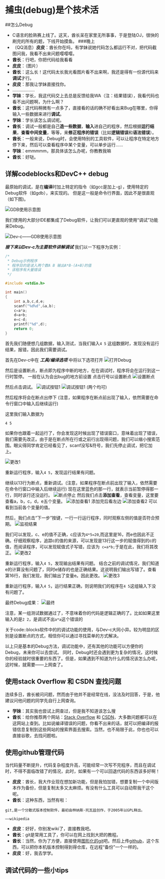 # 捕虫(debug)是个技术活

##怎么Debug

+ C语言的脸熟赛上线了。这天，酋长呆在家里无所事事，于是登陆OJ，很快的刷完的所有的题，下线开始摸鱼。
###晚上
+ （QQ消息）**皮皮**：酋长你在吗，有学妹说她代码怎么都运行不对，把代码截图问我，我看不出来问题嘤嘤嘤。
+ **酋长**：行吧，你把代码给我看看
+ **皮皮**：（图片）
+ **酋长**：这么长！这代码太长我光看图片看不出来啊，我还是得有一份源代码来**调试**才行。
+ **皮皮**：那我让学妹直接找你。
+ ………………
+ **学妹**：学长，我这代码交上去总是反馈给我WA（注：结果错误），我看代码也看不出问题啊，为什么啊？
+ **酋长**：这代码稍微有一点多了，直接看的话的确不好看出来Bug在哪里，你得输入一些数据来进行**调试**。
+ **学妹**：学长该怎么调试呢。
+ **酋长**：调试一般都是自己**造一些数据**，**输入**进自己的程序，然后根据**运行结果**，**查看中间变量**，等等，来**修正程序的错误**（比如**逻辑错误**和**语法错误**）。
+ **酋长**：一般来说，Debug时，会使用特别的工具软件，可以让程序在特定地方停下来，然后可以查看程序中某个变量，可以单步运行……
+ **学妹**：emmmmm，那具体该怎么办呢，你教教我嘛
+ **酋长**：好哒。

## 详解codeblocks和DevC++ debug
最原始的调试，是在**编译**时加上特定的指令（如gcc是加上-g），使用特定的Debug软件（如gdb），来实现的。
但是这一般是命令行界面，因此不是很直观（如下图)。

![GDB使用示意图](./gdb黑框.png)

我们使用的大部分IDE都集成了Debug软件，让我们可以更直观的使用“调试”功能来Debug。

![Dev-c——GDB使用示意图](./Dev-cDebug界面.png)

***接下来以Dev-c为主要软件讲解调试***
我们以一下程序为实例：
```c
/*
 * Debug示例程序 
 * 程序目的是读入两个数A B 输出A*B-(A+B)的值
 * 该程序有大量错误
 */

#include <stdio.h>

int main()
{
	int a,b,c,d,e;
	scanf("%d%d",&a,b);
	c=a*a;
	d=a+b;
	e=c-d;
	printf("%d",d);
	return 0;
}
```
首先我们随便想几组数据，输入测试，当我们输入````4 5```` 这组数据时，发现没有运行结果，报错，因此我们需要调试。

首先在Dev-c中在 ***工具/编译选项*** 中将以下选项打开
![打开Debug](./打开Debug.png)

然后是设置断点，断点即为程序中断的地方，在在调试时，程序将会在运行到这一行时暂停。
一般在认为会出bug的地方前设置
点击行号以设置断点
![设置断点](./设置断点.png)

然后点击调试。
![调试按钮1](调试按钮1.png)
![调试按钮1](调试按钮2.png)
(两个均可)

然后程序将会在断点出停下
(注意，如果程序在断点前出现了输入，依然需要在命令行窗口中输入后继续运行)

这里我们输入数据为

	4 5

如果你也跟着一起运行了，你会发现这时候出现了错误窗口，意味着出现了错误，我们需要先改正。由于是在断点所在行或之前行出现得问题，我们可以缩小搜索范围。眼尖得同学肯定已经看见了，scanf没写&符号，我们先停止调试，把它加上。

![更改1](更改1.png)


重新运行程序，输入````4 5````，发现运行结果有问题。

继续以13行为断点，重新调试。(注意，如果程序在断点前出现了输入，依然需要在命令行窗口中输入后继续运行)
现在这里蓝色的那一行，就表示当前暂停得那一行，同时该行还没运行。
![断点停止](断点停止.png)
然后我们点击**添加查看**，查看变量，这里要查看a，b，c，d，e五个变量。
![添加查看1](添加查看1.png)
添加完后看左边
![添加查看2](添加查看2.png)
可以看到当前各个变量的值。


然后，我们点击“下一步”按键，一行一行运行程序，同时观察左侧的值是否符合预期。
![监视结果](监视结果.png)

我们可以发现，c、e的值不正确，c应该为````4*5=20````,而这里是16，而e也因此不正确。仔细观察程序，追踪c的值的来源，可以发现是13行这一步的赋值得到的c的值，而阅读程序，可以发现赋值式子写错，应该为```` c=a*b;````于是在此，我们将其改正。
![更改2](更改2.png)

重新运行程序，输入````4 5````，发现输出结果有问题。
结合之前的调试情况，我们知道e的计算没有问题了，同时e储存的也是正确结果。这说明我们输出写错了。查看第16行，我们发现，我们输出了变量e。因此更改。
![更改3](更改3.png)

重新运行程序，输入````4 5````，运行结果正确，则说明我们的程序在````4 5````这组输入下没有问题了。

最终Debug成果：
![最终](最终.png)

注意，某一组测试数据通过了，不意味着你的代码是逻辑正确的了。比如如果这里输入的是```2 2```，是调试不出```a*a```这个错误的

关于code::blocks软件中的的调试功能的使用，与Dev-c大同小异。较为明显的区别是设置断点的方式，相信你可以通过寻找菜单的方式解决。 

以上只是基本的Debug方法，调试功能中，还有其他的功能可以方便你的Debug，未来你可以去尝试。
同时，Debug时还会遇到更为复杂的情况，这时候你的经验就时很重要的东西了。但是，如果遇到不知道为什么的情况该怎么办呢，这时候，就需要——上网查了。

## 使用stack Overflow 和 CSDN 查找问题

连续多日，酋长被问问题，然而由于他并不是经常在线，没法及时回答，于是，他建议问他问题的同学先自行上网查询。

+ **学妹**：其实我也尝试上网查过，但是我不知道该怎么搜
+ **酋长**：给你推荐两个网站：[Stack Overflow](https://stackoverflow.com/) 和 [CSDN](https://www.csdn.net/)，大多数问题都可以在这网站上查到。比如说编译错误的问题，你看不出来的话，就可以把编译的报错信息复制到这些网站的搜索界面去搜索。当然，也不局限于此，你也也可以直接谷歌，去找问题啦。

## 使用github管理代码

当代码量不断提升，代码复杂程度升高，可能经常一次写不完程序，而且在调试时，不得不面临改错了的情况，此时，如果有一个可以回退代码的东西该多好啊！

+ **皮皮**：酋长，我大作业现在想加新功能，但是我怕加错，想要复制一个中间版本作为备份，但是复制太多又太麻烦。有没有什么工具可以自动帮我干这个呢。
+ **酋长**：这种东西，当然有啦：
```
git,是一个分散式版本控制软件，最初由林纳斯·托瓦兹创作，于2005年以GPL释出。

——wikipedia
```
+ **皮皮**：好好，你别发wiki了，直接教我吧。
+ **酋长**：git是常用工具了，你可以在网上找到大把的教程。
+ **酋长**：当然，你为了方便，直接使用[图形化的git](https://cn.bing.com/search?q=%E5%9B%BE%E5%BD%A2+git)吧。然后上传[github](https://github.com)，这个东西，可以把你本机版本控制得到得仓库，在远程“备份”一个一样的。
+ **皮皮**：好，我去学学。

## 调试代码的一些小tips
